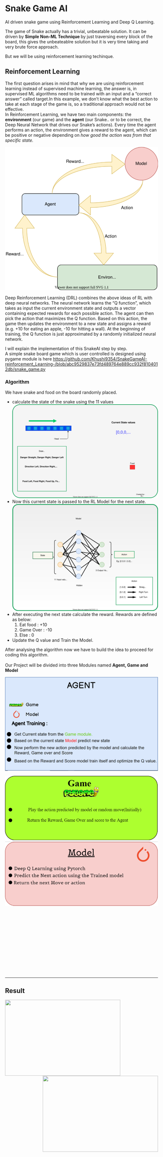 # Snake Game AI 
AI driven snake game using Reinforcement Learning and Deep Q Learning.<br>

The game of Snake actually has a trivial, unbeatable solution. It can be driven by <b> Simple Non-ML Technique </b>by just traversing every block of the board, this gives the unbeateablre solution but it is very time taking and very brute force approach.<br>

But we will be using reinforcement learning techinque.
## Reinforcement Learning
The first question arises in mind that why we are using reinforcement learning instead of supervised machine learning, the answer is, in supervised ML algorithms need to be trained with an input and a “correct answer” called target.In this example, we don’t know what the best action to take at each stage of the game is, so a traditional approach would not be effective.<br>
In Reinforcement Learning, we have two main components: the <b>environment</b> (our game) and the <b>agent</b> (our Snake.. or to be correct, the Deep Neural Network that drives our Snake’s actions). Every time the agent performs an action, the environment gives a reward to the agent, which can be positive or negative depending on <i>how good the action was from that specific state.</i>
<p align="center">
<img src="https://github.com/Khushi9354/SnakeGameAI-reinforcement_Learning-/blob/11984043be25fdc352fcc30c38b6dad48e3e6f3e/images/struct.svg">
  </p>
Deep Reinforcement Learning (DRL) combines the above ideas of RL with deep neural networks. The neural network learns the “Q function”, which takes as input the current environment state and outputs a vector containing expected rewards for each possible action. The agent can then pick the action that maximizes the Q function. Based on this action, the game then updates the environment to a new state and assigns a reward (e.g. +10 for eating an apple, -10 for hitting a wall). At the beginning of training, the Q function is just approximated by a randomly initialized neural network. 

I will explain the implementation of this SnakeAI step by step.<br>
A simple snake board game which is user controlled is designed using pygame module is here 
https://github.com/Khushi9354/SnakeGameAI-reinforcement_Learning-/blob/abc9529837e73fd489764e889cc932f8104012db/snake_game.py
### Algorithm
We have snake and food on the board randomly placed.
* calculate the state of the snake using the 11 values 
  <img src="https://github.com/Khushi9354/SnakeGameAI-reinforcement_Learning-/blob/be65aa67bc3b5e85e6941002f526176a5e8c7ac4/images/state.svg">
* Now this current state is passed to the RL Model for the next state.
  <img src="https://github.com/Khushi9354/SnakeGameAI-reinforcement_Learning-/blob/76a1fef0e6f11d086efce2042160ef556d23d4e2/images/model.svg">
* After executing the next state calculate the reward. Rewards are defined as below:
  1. Eat food  :  +10
  2. Game Over :  -10
  3. Else      :    0
* Update the Q value and Train the Model.

After analysing the algorithm now we have to build the idea to proceed for coding this algorithm.<br><br>
Our Project will be divided into three Modules named <b>Agent, Game and Model</b>
  <p align='center'>
    <img src="https://github.com/Khushi9354/SnakeGameAI-reinforcement_Learning-/blob/b0ea04cbe3cd3353ebbc83aa2ab9dfac4c6246a5/images/Agentstate.PNG">
  </p>
  <p>
    <img src="https://github.com/Khushi9354/SnakeGameAI-reinforcement_Learning-/blob/b0ea04cbe3cd3353ebbc83aa2ab9dfac4c6246a5/images/Game.png">
    <img src="https://github.com/Khushi9354/SnakeGameAI-reinforcement_Learning-/blob/f1218a58591dfe1768df76c5743dbeb4c0734bde/images/model.png">
  </p>

<br><br><br><br><br><br><br><br><br><br><br><br>
<hr />
<p>
  <h2>Result</h2>
<img src="https://github.com/vedantgoswami/SnakeGameAI/blob/main/Images/new.gif" width=380px height=250px align='left'>
<img src="https://github.com/vedantgoswami/SnakeGameAI/blob/main/Images/Animation.gif" width=380px height=250px align='right'>
<br><br><br><br><br><br><br><br><br><br><br>
<p style="font-size:25px">
<pre>              <b> Initial Epochs</b>                                           <b>After 100<sup>th</sup> Epochs</b></pre>
</p>
